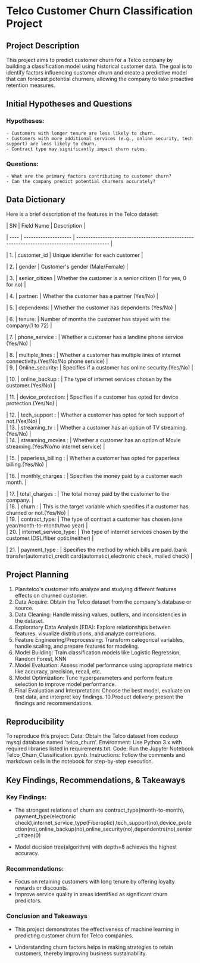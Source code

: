 # Telco Customer Churn Classification Project

## Project Description
This project aims to predict customer churn for a Telco company by building a classification model using historical customer data. The goal is to identify factors influencing customer churn and create a predictive model that can forecast potential churners, allowing the company to take proactive retention measures.


## Initial Hypotheses and Questions

### Hypotheses:
    - Customers with longer tenure are less likely to churn.
    - Customers with more additional services (e.g., online security, tech support) are less likely to churn.
    - Contract type may significantly impact churn rates.

### Questions:
    - What are the primary factors contributing to customer churn?
    - Can the company predict potential churners accurately?


## Data Dictionary

Here is a brief description of the features in the Telco dataset:
 
 
 
 | SN | Field Name         |                        Description                                                          |
 
 | ---- | -------------------- | -------------------------------------------------------------------------------------------- |   
  
 | 1. |  customer_id       |       Unique identifier for each customer                                                   |
   
 | 2. |  gender            |            Customer's gender (Male/Female)                                                  |
   
 | 3. |  senior_citizen    |    Whether the customer is a senior citizen (1 for yes, 0 for no)                           |
   
 | 4. |  partner:          |           Whether the customer has a partner (Yes/No)                                       |
   
 | 5. |  dependents:       |        Whether the customer has dependents (Yes/No)                                         |
   
 | 6. |  tenure:           |            Number of months the customer has stayed with the company(1 to 72)               |
   
 | 7. | phone_service :    |    Whether a customer has a landline phone service (Yes/No)                                 |
   
 | 8. |  multiple_lines :  |   Whether a customer has multiple lines of internet connectivity.(Yes/No/No phone service)  |       
 | 9. |  Online_security:  |   Specifies if a customer has online security.(Yes/No)                                      |
  
 | 10. |  online_backup :   |    The type of internet services chosen by the customer.(Yes/No)                            |
  
 | 11. |  device_protection: |    Specifies if a customer has opted for device protection.(Yes/No)                           |  
  
 | 12. |  tech_support  :   |       Whether a customer has opted for tech support of not.(Yes/No)                           |      
 | 13. |  streaming_tv :    |       Whether a customer has an option of TV streaming.(Yes/No)                                |         
 | 14. | streaming_movies : |   Whether a customer has an option of Movie streaming.(Yes/No/no internet service)         |   
  
 | 15. | paperless_billing : |  Whether a customer has opted for paperless billing.(Yes/No)                              |      
  
 | 16. |  monthly_charges : |  Specifies the money paid by a customer each month.                                         |   
  
 | 17. |  total_charges :   |    The total money paid by the customer to the company.                                       |      
 | 18. |  churn :           |  This is the target variable which specifies if a customer has churned or not.(Yes/No)      |                 
 | 19. |  contract_type:    |     The type of contract a customer has chosen.(one year/month-to-month/two year)              |        
 | 20. |  internet_service_type: |  The type of internet services chosen by the customer.(DSL/fiber optic/neither)        |
  
 | 21. |  payment_type : |  Specifies the method by which bills are paid.(bank transfer(automatic),credit card(automatic),electronic check, mailed check)               |
                       
 
 
 ## Project Planning
1. Plan:telco's customer info analyze and studying different features effects on churned customer.  
2. Data Acquire: Obtain the Telco dataset from the company's database or source.
3. Data Cleaning: Handle missing values, outliers, and inconsistencies in the dataset.
4. Exploratory Data Analysis (EDA): Explore relationships between features, visualize distributions, and analyze correlations.
5. Feature Engineering/Preprocessing: Transform categorical variables, handle scaling, and prepare features for modeling.
6. Model Building: Train classification models like Logistic Regression, Random Forest, KNN
7. Model Evaluation: Assess model performance using appropriate metrics like accuracy, precision, recall, etc.
8. Model Optimization: Tune hyperparameters and perform feature selection to improve model performance.
9. Final Evaluation and Interpretation: Choose the best model, evaluate on test data, and interpret key findings.
10.Product delivery: present the findings and recommendations.




## Reproducibility
To reproduce this project:
Data: Obtain the Telco dataset from codeup mysql database named 'telco_churn'.
Environment: Use Python 3.x with required libraries listed in requirements.txt.
Code: Run the Jupyter Notebook Telco_Churn_Classification.ipynb.
Instructions: Follow the comments and markdown cells in the notebook for step-by-step execution.



## Key Findings, Recommendations, & Takeaways

### Key Findings:
- The strongest relations of churn are contract_type(month-to-month), payment_type(electronic     check),internet_service_type(Fiberoptic),tech_support(no),device_protection(no),online_backup(no),online_security(no),dependentrs(no),senior_citizen(0)

- Model decision tree(algorithm) with depth=8 achieves the highest accuracy.


### Recommendations:
- Focus on retaining customers with long tenure by offering loyalty rewards or discounts.
- Improve service quality in areas identified as significant churn predictors.


### Conclusion and Takeaways
- This project demonstrates the effectiveness of machine learning in predicting customer churn for Telco companies. 

- Understanding churn factors helps in making strategies to retain customers, thereby improving business sustainability.





























